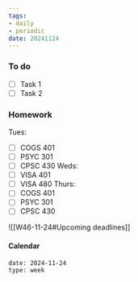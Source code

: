```yaml
---
tags:
- daily
- periodic
date: 20241124
---
```


### To do
- [ ] Task 1
- [ ] Task 2

### Homework
Tues:
- [ ] COGS 401 
- [ ] PSYC 301
- [ ] CPSC 430
Weds:
- [ ] VISA 401
- [ ] VISA 480
Thurs:
- [ ] COGS 401
- [ ] PSYC 301
- [ ] CPSC 430

![[W46-11-24#Upcoming deadlines]]
#### Calendar
```gEvent
date: 2024-11-24
type: week
```


